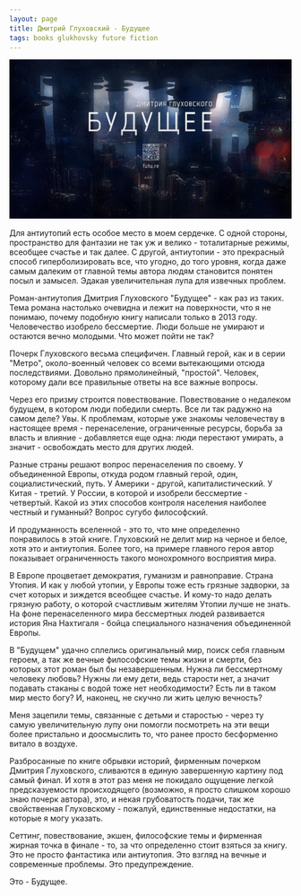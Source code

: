 ```yaml
---
layout: page
title: Дмитрий Глуховский - Будущее
tags: books glukhovsky future fiction
---
```


![Dmitry Glukhovsky - The Future](/static/2021-11-30/future/future.jpg)

Для антиутопий есть особое место в моем сердечке. С одной стороны, пространство для фантазии не так уж и велико - тоталитарные режимы, всеобщее счастье и так далее. С другой, антиутопии - это прекрасный способ гиперболизировать все, что угодно, до того уровня, когда даже самым далеким от главной темы автора людям становится понятен посыл и замысел. Эдакая увеличительная лупа для извечных проблем.

Роман-антиутопия Дмитрия Глуховского "Будущее" - как раз из таких. Тема романа настолько очевидна и лежит на поверхности, что я не понимаю, почему подобную книгу написали только в 2013 году. Человечество изобрело бессмертие. Люди больше не умирают и остаются вечно молодыми. Что может пойти не так?

<!--more-->

Почерк Глуховского весьма специфичен. Главный герой, как и в серии "Метро", около-военный человек со всеми вытекающими отсюда последствиями. Довольно прямолинейный, "простой". Человек, которому дали все правильные ответы на все важные вопросы.

Через его призму строится повествование. Повествование о недалеком будущем, в котором люди победили смерть. Все ли так радужно на самом деле? Увы. К проблемам, которые уже знакомы человечеству в настоящее время - перенаселение, ограниченные ресурсы, борьба за власть и влияние - добавляется еще одна: люди перестают умирать, а значит - освобождать место для других людей.

Разные страны решают вопрос перенаселения по своему. У объединенной Европы, откуда родом главный герой, один, социалистический, путь. У Америки - другой, капиталистический. У Китая - третий. У России, в которой и изобрели бессмертие - четвертый. Какой из этих способов контроля населения наиболее честный и гуманный? Вопрос сугубо философский.

И продуманность вселенной - это то, что мне определенно понравилось в этой книге. Глуховский не делит мир на черное и белое, хотя это и антиутопия. Более того, на примере главного героя автор показывает ограниченность такого монохромного восприятия мира.

В Европе процветает демократия, гуманизм и равноправие. Страна Утопия. И как у любой утопии, у Европы тоже есть грязные задворки, за счет которых и зиждется всеобщее счастье. И кому-то надо делать грязную работу, о которой счастливым жителям Утопии лучше не знать. На фоне перенаселенного мира бессмертных людей развивается история Яна Нахтигаля - бойца специального назначения объединенной Европы.

В "Будущем" удачно сплелись оригинальный мир, поиск себя главным героем, а так же вечные философские темы жизни и смерти, без которых этот роман был бы незавершенным. Нужна ли бессмертному человеку любовь? Нужны ли ему дети, ведь старости нет, а значит подавать стаканы с водой тоже нет необходимости? Есть ли в таком мир место богу? И, наконец, не скучно ли жить целую вечность?

Меня зацепили темы, связанные с детьми и старостью - через ту самую увеличительную лупу они помогли посмотреть на эти вещи более пристально и доосмыслить то, что ранее просто бесформенно витало в воздухе.

Разбросанные по книге обрывки историй, фирменным почерком Дмитрия Глуховского, сливаются в единую завершенную картину под самый финал. И хотя в этот раз меня не покидало ощущение легкой предсказуемости происходящего (возможно, я просто слишком хорошо знаю почерк автора), это, и некая грубоватость подачи, так же свойственная Глуховскому - пожалуй, единственные недостатки, на которые я могу указать.

Сеттинг, повествование, экшен, философские темы и фирменная жирная точка в финале - то, за что определенно стоит взяться за книгу. Это не просто фантастика или антиутопия. Это взгляд на вечные и современные проблемы. Это предупреждение.

Это - Будущее.
